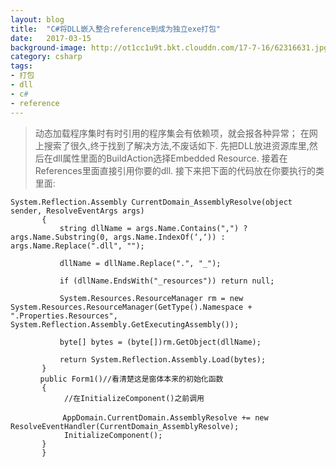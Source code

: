 ```yaml
---
layout: blog
title:  "C#将DLL嵌入整合reference到成为独立exe打包"
date:   2017-03-15
background-image: http://ot1cc1u9t.bkt.clouddn.com/17-7-16/62316631.jpg
category: csharp
tags:
- 打包
- dll
- c#
- reference
---
```

 
>动态加载程序集时有时引用的程序集会有依赖项，就会报各种异常；
在网上搜索了很久,终于找到了解决方法,不废话如下.
先把DLL放进资源库里,然后在dll属性里面的BuildAction选择Embedded Resource.
接着在References里面直接引用你要的dll.
接下来把下面的代码放在你要执行的类里面:

```
System.Reflection.Assembly CurrentDomain_AssemblyResolve(object sender, ResolveEventArgs args)  
       {  
           string dllName = args.Name.Contains(",") ? args.Name.Substring(0, args.Name.IndexOf(‘,‘)) : args.Name.Replace(".dll", "");  
   
           dllName = dllName.Replace(".", "_");  
   
           if (dllName.EndsWith("_resources")) return null;  
   
           System.Resources.ResourceManager rm = new System.Resources.ResourceManager(GetType().Namespace + ".Properties.Resources", System.Reflection.Assembly.GetExecutingAssembly());  
   
           byte[] bytes = (byte[])rm.GetObject(dllName);  
   
           return System.Reflection.Assembly.Load(bytes);  
       }  
　　　　public Form1()//看清楚这是窗体本来的初始化函数
       {
            //在InitializeComponent()之前调用

    　　　　 AppDomain.CurrentDomain.AssemblyResolve += new ResolveEventHandler(CurrentDomain_AssemblyResolve);
            InitializeComponent();
       }
       }
```
